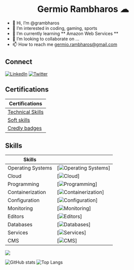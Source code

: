 <h1 align="center">Germio Rambharos ☁</h1>

- 👋 Hi, I’m @grambharos
- 👀 I’m interested in coding, gaming, sports
- 🌱 I’m currently learning ** Amazon Web Services **
- 💞️ I’m looking to collaborate on ...
- 📫 How to reach me germio.rambharos@gmail.com

## Connect

[![LinkedIn](https://skillicons.dev/icons?i=linkedin)](https://bit.ly/grambharos-linkedin)
[![Twitter](https://skillicons.dev/icons?i=twitter)](https://twitter.com/grambharos)

## Certifications

| Certifications                                    |
| ------------------------------------------------- |
| [Technical Skills](https://bit.ly/grambharos-ts)  |
| [Soft skills](https://bit.ly/grambharos-cs)       |
| [Credly badges](https://bit.ly/grambharos-credly) |

## Skills

| Skills            |                                                                                   |
| ----------------- | --------------------------------------------------------------------------------- |
| Operating Systems | [![Operating Systems](https://skillicons.dev/icons?i=linux)]                      |
| Cloud             | [![Cloud](https://skillicons.dev/icons?i=openstack,aws,gcp)]                      |
| Programming       | [![Programming](https://skillicons.dev/icons?i=bash,py,go,java,php,js,html,perl)] |
| Containerization  | [![Containerization](https://skillicons.dev/icons?i=docker,kubernetes)]           |
| Configuration     | [![Configuration](https://skillicons.dev/icons?i=ansible)]                        |
| Monitoring        | [![Monitoring](https://skillicons.dev/icons?i=grafana,prometheus)]                |
| Editors           | [![Editors](https://skillicons.dev/icons?i=vim,vscode)]                           |
| Databases         | [![Databases](https://skillicons.dev/icons?i=mysql,postgres)]                     |
| Services          | [![Services](https://skillicons.dev/icons?i=nginx)]                               |
| CMS               | [![CMS](https://skillicons.dev/icons?i=wordpress)]                                |

![](https://komarev.com/ghpvc/?username=grambharos&color=brightgreen)

![GitHub stats](https://github-readme-stats.zohan.tech/api?username=grambharos&show_icons=true&theme=merko)
![Top Langs](https://github-readme-stats.zohan.tech/api/top-langs/?username=grambharos&layout=compact&theme=merko)
